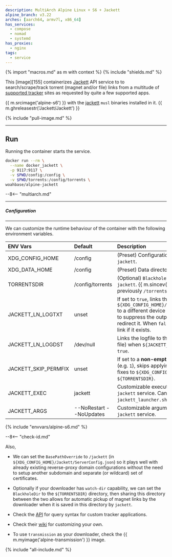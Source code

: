 ```yaml
---
description: MultiArch Alpine Linux + S6 + Jackett
alpine_branch: v3.22
arches: [aarch64, armv7l, x86_64]
has_services:
  - compose
  - nomad
  - systemd
has_proxies:
  - nginx
tags:
  - service
---
```


{% import "macros.md" as m with context %}
{% include "shields.md" %}

This [image][155] containerizes [Jackett][1] API service to to
search/scrape/track torrent (magnet and/or file) links from
a multitude of [supported tracker][4] sites as requested by quite
a few supported apps.

{{ m.srcimage('alpine-s6') }} with the [jackett][1] `musl` binaries
installed in it. {{ m.ghreleasestr('Jackett/Jackett') }}

{% include "pull-image.md" %}

---
Run
---

Running the container starts the service.

``` sh
docker run --rm \
  --name docker_jackett \
  -p 9117:9117 \
  -v $PWD/config:/config \
  -v $PWD/torrents:/config/torrents \
woahbase/alpine-jackett
```

--8<-- "multiarch.md"

---
##### Configuration
---

We can customize the runtime behaviour of the container with the
following environment variables.

| ENV Vars             | Default                 | Description
| :---                 | :---                    | :---
| XDG_CONFIG_HOME      | /config                 | (Preset) Configuration directory for `jackett`.
| XDG_DATA_HOME        | /config                 | (Preset) Data directory for `jackett`.
| TORRENTSDIR          | /config/torrents        | (Optional) `BlackholeDir` directory for `jackett`. {{ m.sincev('0.22.2111') }}, previously `/torrents`.
| JACKETT_LN_LOGTXT    | unset                   | If set to `true`, links the logfile `${XDG_CONFIG_HOME}/Jackett/log.txt` to a different device (or file) mostly to suppress the output, or optionally redirect it. When `false`, removes the link if it exists.
| JACKETT_LN_LOGDST    | /dev/null               | Links the logfile to this device (or file) when `${JACKETT_LN_LOGTXT}` is `true`.
| JACKETT_SKIP_PERMFIX | unset                   | If set to a **non-empty-string** value (e.g. `1`), skips applying permission fixes to `${XDG_CONFIG_HOME}` and `${TORRENTSDIR}`.
| JACKETT_EXEC         | jackett                 | Customizable executable passed to `jackett` service. Can also be `jackett_launcher.sh` if needed.
| JACKETT_ARGS         | --NoRestart --NoUpdates | Customizable arguments passed to `jackett` service.
{% include "envvars/alpine-s6.md" %}

--8<-- "check-id.md"

Also,

* We can set the `BasePathOverride` to `/jackett` (in
  `${XDG_CONFIG_HOME}/Jackett/ServerConfig.json`) so it plays well
  with already existing reverse-proxy domain configurations
  without the need to setup another subdomain and separate (or
  wildcard) set of certificates.

* Optionally if your downloader has `watch-dir` capability, we can
  set the `BlackholeDir` to the `${TORRENTSDIR}` directory, then
  sharing this directory between the two allows for automatic
  pickup of magnet links by the downloader when it is saved in
  this directory by `jackett`.

* Check the [API][3] for query syntax for custom tracker
  applications.

* Check their [wiki][2] for customizing your own.

* To use `transmission` as your downloader, check the {{
  m.myimage('alpine-transmission') }} image.

[1]: https://github.com/Jackett/Jackett
[2]: https://github.com/Jackett/Jackett/wiki
[3]: https://github.com/Jackett/Jackett/wiki/Jackett-API
[4]: https://github.com/Jackett/Jackett#supported-trackers
[5]: https://github.com/linuxserver/docker-jackett

{% include "all-include.md" %}

